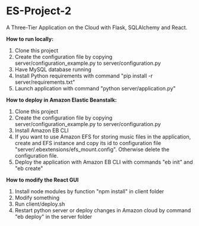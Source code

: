 # ES-Project-2
A Three-Tier Application on the Cloud with Flask, SQLAlchemy and React.

**How to run locally:**
1. Clone this project
2. Create the configuration file by copying server/configuration_example.py to server/configuration.py
3. Have MySQL database running
4. Install Python requirements with command "pip install -r server/requirements.txt"
5. Launch application with command "python server/application.py"

**How to deploy in Amazon Elastic Beanstalk:**
1. Clone this project
2. Create the configuration file by copying server/configuration_example.py to server/configuration.py
3. Install Amazon EB CLI
4. If you want to use Amazon EFS for storing music files in the application, create and EFS instance and copy its id to configuration file "server/.ebextensions/efs_mount.config". Otherwise delete the configuration file.
5. Deploy the application with Amazon EB CLI with commands "eb init" and "eb create"

**How to modify the React GUI**
1. Install node modules by function "npm install" in client folder
2. Modify something
3. Run client/deploy.sh
4. Restart python server or deploy changes in Amazon cloud by command "eb deploy" in the server folder
